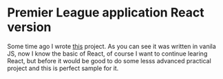 # Premier League application React version

Some time ago I wrote [this](https://github.com/mb-dir/Premier-League-application) project. As you can see it was written in vanila JS, now I know the basic of React, of course I want to continue learing React, but before it would be good to do some lesss advanced practical project and this is perfect sample for it.

